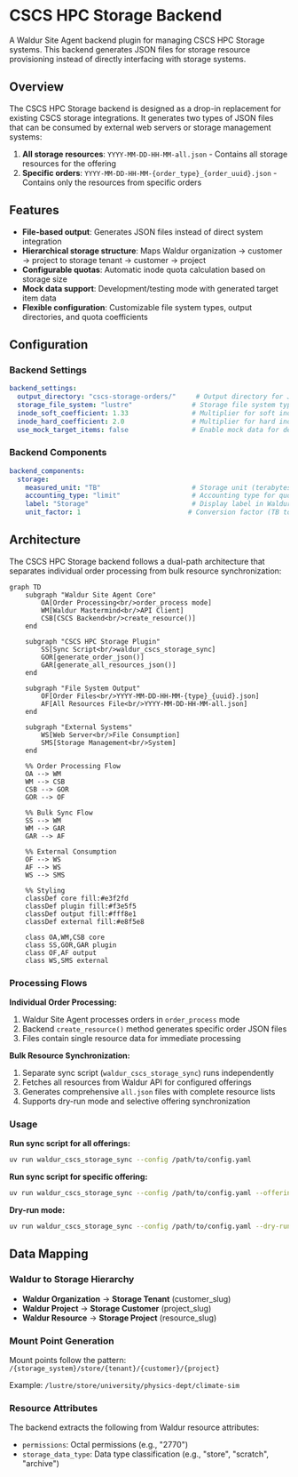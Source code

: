 # CSCS HPC Storage Backend

A Waldur Site Agent backend plugin for managing CSCS HPC Storage systems. This backend generates JSON
files for storage resource provisioning instead of directly interfacing with storage systems.

## Overview

The CSCS HPC Storage backend is designed as a drop-in replacement for existing CSCS storage integrations.
It generates two types of JSON files that can be consumed by external web servers or storage management systems:

1. **All storage resources**: `YYYY-MM-DD-HH-MM-all.json` - Contains all storage resources for the offering
2. **Specific orders**: `YYYY-MM-DD-HH-MM-{order_type}_{order_uuid}.json` - Contains only the resources from specific orders

## Features

- **File-based output**: Generates JSON files instead of direct system integration
- **Hierarchical storage structure**: Maps Waldur organization → customer → project to storage
  tenant → customer → project
- **Configurable quotas**: Automatic inode quota calculation based on storage size
- **Mock data support**: Development/testing mode with generated target item data
- **Flexible configuration**: Customizable file system types, output directories, and quota coefficients

## Configuration

### Backend Settings

```yaml
backend_settings:
  output_directory: "cscs-storage-orders/"     # Output directory for JSON files
  storage_file_system: "lustre"               # Storage file system type
  inode_soft_coefficient: 1.33                # Multiplier for soft inode limits
  inode_hard_coefficient: 2.0                 # Multiplier for hard inode limits
  use_mock_target_items: false                # Enable mock data for development
```

### Backend Components

```yaml
backend_components:
  storage:
    measured_unit: "TB"                       # Storage unit (terabytes)
    accounting_type: "limit"                  # Accounting type for quotas
    label: "Storage"                          # Display label in Waldur
    unit_factor: 1                           # Conversion factor (TB to TB)
```

## Architecture

The CSCS HPC Storage backend follows a dual-path architecture that separates individual order processing from bulk
resource synchronization:

```mermaid
graph TD
    subgraph "Waldur Site Agent Core"
        OA[Order Processing<br/>order_process mode]
        WM[Waldur Mastermind<br/>API Client]
        CSB[CSCS Backend<br/>create_resource()]
    end

    subgraph "CSCS HPC Storage Plugin"
        SS[Sync Script<br/>waldur_cscs_storage_sync]
        GOR[generate_order_json()]
        GAR[generate_all_resources_json()]
    end

    subgraph "File System Output"
        OF[Order Files<br/>YYYY-MM-DD-HH-MM-{type}_{uuid}.json]
        AF[All Resources File<br/>YYYY-MM-DD-HH-MM-all.json]
    end

    subgraph "External Systems"
        WS[Web Server<br/>File Consumption]
        SMS[Storage Management<br/>System]
    end

    %% Order Processing Flow
    OA --> WM
    WM --> CSB
    CSB --> GOR
    GOR --> OF

    %% Bulk Sync Flow
    SS --> WM
    WM --> GAR
    GAR --> AF

    %% External Consumption
    OF --> WS
    AF --> WS
    WS --> SMS

    %% Styling
    classDef core fill:#e3f2fd
    classDef plugin fill:#f3e5f5
    classDef output fill:#fff8e1
    classDef external fill:#e8f5e8

    class OA,WM,CSB core
    class SS,GOR,GAR plugin
    class OF,AF output
    class WS,SMS external
```

### Processing Flows

**Individual Order Processing:**
1. Waldur Site Agent processes orders in `order_process` mode
2. Backend `create_resource()` method generates specific order JSON files
3. Files contain single resource data for immediate processing

**Bulk Resource Synchronization:**
1. Separate sync script (`waldur_cscs_storage_sync`) runs independently
2. Fetches all resources from Waldur API for configured offerings
3. Generates comprehensive `all.json` files with complete resource lists
4. Supports dry-run mode and selective offering synchronization

### Usage

**Run sync script for all offerings:**

```bash
uv run waldur_cscs_storage_sync --config /path/to/config.yaml
```

**Run sync script for specific offering:**

```bash
uv run waldur_cscs_storage_sync --config /path/to/config.yaml --offering-uuid <uuid>
```

**Dry-run mode:**

```bash
uv run waldur_cscs_storage_sync --config /path/to/config.yaml --dry-run --verbose
```

## Data Mapping

### Waldur to Storage Hierarchy

- **Waldur Organization** → **Storage Tenant** (customer_slug)
- **Waldur Project** → **Storage Customer** (project_slug)
- **Waldur Resource** → **Storage Project** (resource_slug)

### Mount Point Generation

Mount points follow the pattern: `/{storage_system}/store/{tenant}/{customer}/{project}`

Example: `/lustre/store/university/physics-dept/climate-sim`

### Resource Attributes

The backend extracts the following from Waldur resource attributes:

- `permissions`: Octal permissions (e.g., "2770")
- `storage_data_type`: Data type classification (e.g., "store", "scratch", "archive")
